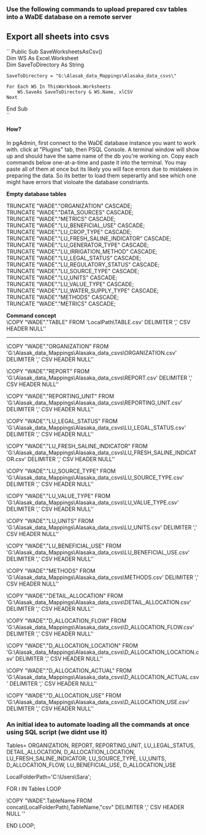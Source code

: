 ### Use the following commands to upload prepared csv tables into a WaDE database on a remote server


## Export all sheets into csvs

``
Public Sub SaveWorksheetsAsCsv()  
Dim WS As Excel.Worksheet  
Dim SaveToDirectory As String  

    SaveToDirectory = "G:\Alasak_data_Mappings\Alasaka_data_csvs\"  

    For Each WS In ThisWorkbook.Worksheets  
        WS.SaveAs SaveToDirectory & WS.Name, xlCSV  
    Next  

End Sub  
``



#### How?
In pgAdmin, first connect to the WaDE database instance you want to work with. click at "Plugins" tab, then PSQL Console. A terminal window will show up and should have the same name of the db you're working on. Copy each commands below one-at-a-time and paste it into the terminal. 
You may paste all of them at once but its likely you will face errors due to mistakes in preparing the data. So its better to load them seperartly and see which one might have errors that violoate the database constriants. 

**Empty database tables**  

TRUNCATE "WADE"."ORGANIZATION" CASCADE;   
TRUNCATE "WADE"."DATA_SOURCES" CASCADE;  
TRUNCATE "WADE"."METRICS" CASCADE;  
TRUNCATE "WADE"."LU_BENEFICIAL_USE" CASCADE;  
TRUNCATE "WADE"."LU_CROP_TYPE" CASCADE;  
TRUNCATE "WADE"."LU_FRESH_SALINE_INDICATOR" CASCADE;  
TRUNCATE "WADE"."LU_GENERATOR_TYPE" CASCADE;  
TRUNCATE "WADE"."LU_IRRIGATION_METHOD" CASCADE;  
TRUNCATE "WADE"."LU_LEGAL_STATUS" CASCADE;  
TRUNCATE "WADE"."LU_REGULATORY_STATUS" CASCADE;   
TRUNCATE "WADE"."LU_SOURCE_TYPE" CASCADE;  
TRUNCATE "WADE"."LU_UNITS" CASCADE;  
TRUNCATE "WADE"."LU_VALUE_TYPE" CASCADE;  
TRUNCATE "WADE"."LU_WATER_SUPPLY_TYPE" CASCADE;  
TRUNCATE "WADE"."METHODS" CASCADE;  
TRUNCATE "WADE"."METRICS" CASCADE;  


**Command concept**  
\COPY "WADE"."TABLE" FROM 'LocalPath\TABLE.csv' DELIMITER ',' CSV HEADER NULL''

----------------------------

\COPY "WADE"."ORGANIZATION" FROM 'G:\Alasak_data_Mappings\Alasaka_data_csvs\ORGANIZATION.csv' DELIMITER ',' CSV HEADER NULL''

\COPY "WADE"."REPORT" FROM 'G:\Alasak_data_Mappings\Alasaka_data_csvs\REPORT.csv' DELIMITER ',' CSV HEADER NULL''

\COPY "WADE"."REPORTING_UNIT" FROM 'G:\Alasak_data_Mappings\Alasaka_data_csvs\REPORTING_UNIT.csv' DELIMITER ',' CSV HEADER NULL''

\COPY "WADE"."LU_LEGAL_STATUS" FROM 'G:\Alasak_data_Mappings\Alasaka_data_csvs\LU_LEGAL_STATUS.csv' DELIMITER ',' CSV HEADER NULL''

\COPY "WADE"."LU_FRESH_SALINE_INDICATOR" FROM 'G:\Alasak_data_Mappings\Alasaka_data_csvs\LU_FRESH_SALINE_INDICATOR.csv' DELIMITER ',' CSV HEADER NULL''

\COPY "WADE"."LU_SOURCE_TYPE" FROM 'G:\Alasak_data_Mappings\Alasaka_data_csvs\LU_SOURCE_TYPE.csv' DELIMITER ',' CSV HEADER NULL''

\COPY "WADE"."LU_VALUE_TYPE" FROM 'G:\Alasak_data_Mappings\Alasaka_data_csvs\LU_VALUE_TYPE.csv' DELIMITER ',' CSV HEADER NULL''

\COPY "WADE"."LU_UNITS" FROM 'G:\Alasak_data_Mappings\Alasaka_data_csvs\LU_UNITS.csv' DELIMITER ',' CSV HEADER NULL''

\COPY "WADE"."LU_BENEFICIAL_USE" FROM 'G:\Alasak_data_Mappings\Alasaka_data_csvs\LU_BENEFICIAL_USE.csv' DELIMITER ',' CSV HEADER NULL''

\COPY "WADE"."METHODS" FROM 'G:\Alasak_data_Mappings\Alasaka_data_csvs\METHODS.csv' DELIMITER ',' CSV HEADER NULL''

\COPY "WADE"."DETAIL_ALLOCATION" FROM 'G:\Alasak_data_Mappings\Alasaka_data_csvs\DETAIL_ALLOCATION.csv' DELIMITER ',' CSV HEADER NULL''

\COPY "WADE"."D_ALLOCATION_FLOW" FROM 'G:\Alasak_data_Mappings\Alasaka_data_csvs\D_ALLOCATION_FLOW.csv' DELIMITER ',' CSV HEADER NULL''

\COPY "WADE"."D_ALLOCATION_LOCATION" FROM 'G:\Alasak_data_Mappings\Alasaka_data_csvs\D_ALLOCATION_LOCATION.csv' DELIMITER ',' CSV HEADER NULL''

\COPY "WADE"."D_ALLOCATION_ACTUAL" FROM 'G:\Alasak_data_Mappings\Alasaka_data_csvs\D_ALLOCATION_ACTUAL.csv' DELIMITER ',' CSV HEADER NULL''

\COPY "WADE"."D_ALLOCATION_USE" FROM 'G:\Alasak_data_Mappings\Alasaka_data_csvs\D_ALLOCATION_USE.csv' DELIMITER ',' CSV HEADER NULL''



### An initial idea to automate loading all the commands at once using SQL script (we didnt use it)


Tables=
ORGANIZATION,
REPORT,
REPORTING_UNIT,
LU_LEGAL_STATUS,
DETAIL_ALLOCATION,
D_ALLOCATION_LOCATION,
LU_FRESH_SALINE_INDICATOR,
LU_SOURCE_TYPE,
LU_UNITS,
D_ALLOCATION_FLOW,
LU_BENEFICIAL_USE,
D_ALLOCATION_USE

LocalFolderPath='C:\Users\Sara';

FOR i IN Tables LOOP

\COPY "WADE".TableName FROM concat(LocalFolderPath),TableName,"csv" DELIMITER ',' CSV HEADER NULL ''

END LOOP;




